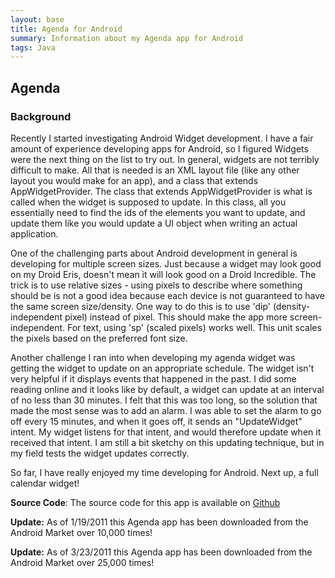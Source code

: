 ```yaml
---
layout: base
title: Agenda for Android
summary: Information about my Agenda app for Android
tags: Java
---
```


## Agenda

### Background

Recently I started investigating Android Widget development. I have a fair amount of experience developing apps for Android, so I figured Widgets were the next thing on the list to try out. In general, widgets are not terribly difficult to make. All that is needed is an XML layout file (like any other layout you would make for an app), and a class that extends AppWidgetProvider. The class that extends AppWidgetProvider is what is called when the widget is supposed to update. In this class, all you essentially need to find the ids of the elements you want to update, and update them like you would update a UI object when writing an actual application.

One of the challenging parts about Android development in general is developing for multiple screen sizes. Just because a widget may look good on my Droid Eris, doesn't mean it will look good on a Droid Incredible. The trick is to use relative sizes - using pixels to describe where something should be is not a good idea because each device is not guaranteed to have the same screen size/density. One way to do this is to use 'dip' (density-independent pixel) instead of pixel. This should make the app more screen-independent. For text, using 'sp' (scaled pixels) works well. This unit scales the pixels based on the preferred font size.

Another challenge I ran into when developing my agenda widget was getting the widget to update on an appropriate schedule. The widget isn't very helpful if it displays events that happened in the past. I did some reading online and it looks like by default, a widget can update at an interval of no less than 30 minutes. I felt that this was too long, so the solution that made the most sense was to add an alarm. I was able to set the alarm to go off every 15 minutes, and when it goes off, it sends an "UpdateWidget" intent. My widget listens for that intent, and would therefore update when it received that intent. I am still a bit sketchy on this updating technique, but in my field tests the widget updates correctly.

So far, I have really enjoyed my time developing for Android. Next up, a full calendar widget!

**Source Code**: The source code for this app is available on [Github](https://github.com/breber/Android-Agenda)

**Update:** As of 1/19/2011 this Agenda app has been downloaded from the Android Market over 10,000 times!

**Update:** As of 3/23/2011 this Agenda app has been downloaded from the Android Market over 25,000 times!
